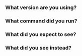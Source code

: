 <!--

Thanks for filing an issue! 

If this is a question, delete everything here and ask away! If you can include
where you first looked for the answer to your question, that will help us put
additional documentin in the right place after we have answered your question.

If this is a feature request, again delete everything here and let us know your
idea. Proposed command syntax and example output is always helpful, along with
any context or backstory for the request.

-->

### What version are you using?
<!--
Paste the output of `svcat version` here.
-->

### What command did you run?

<!--
Paste the output of the commands you ran in here.
-->

### What did you expect to see?

### What did you see instead?
